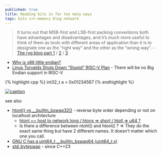 ```yaml
---
published: true
title: Reading bits in far too many ways
tags: bits c++-memory blog network
---
```

> It turns out that MSB-first and LSB-first packing conventions both have advantages and disadvantages, and it’s much more useful to think of them as tools with different areas of application than it is to designate one as the “right way” and the other as the “wrong way”. - [The ryg blog part 1](https://fgiesen.wordpress.com/2018/02/19/reading-bits-in-far-too-many-ways-part-1/) / [2](https://fgiesen.wordpress.com/2018/02/20/reading-bits-in-far-too-many-ways-part-2/) / [3](https://fgiesen.wordpress.com/2018/09/27/reading-bits-in-far-too-many-ways-part-3/)

- [Why is x86 little endian?](https://stackoverflow.com/questions/5185551/why-is-x86-little-endian)
- [Linus Torvalds Shuts Down “Stupid” RISC-V Plan](https://www.youtube.com/watch?v=msOkPRBCJlg) - There will be no Big Endian support in RISC-V

{% highlight cpp %}
int32_t a = 0x01234567
{% endhighlight %}

[ ![caption](https://bogotobogo.com/cplusplus/images/smallprograms/Little_Big_Endians.png)](https://bogotobogo.com/Embedded/Little_endian_big_endian_htons_htonl.php)

see also
- [htonl() vs __builtin_bswap32()](https://stackoverflow.com/questions/21527957/htonl-vs-builtin-bswap32) - reverse byte order depending or not on localhost architecture
	- [htonl == host to network long / htons => short / htoll => u64 ? ](https://stackoverflow.com/a/30386846/51386)
    - Is there a difference between ntohl() and htonl() ?
=> They do the exact same thing but have 2 different names. It doesn't matter which one you call.
- [GNU C has a uint64_t __builtin_bswap64 (uint64_t x)](https://stackoverflow.com/questions/36497605/how-to-make-gcc-generate-bswap-instruction-for-big-endian-store-without-builtins/36584577#36584577)
- [std::byteswap](https://en.cppreference.com/w/cpp/numeric/byteswap) - since C++23
